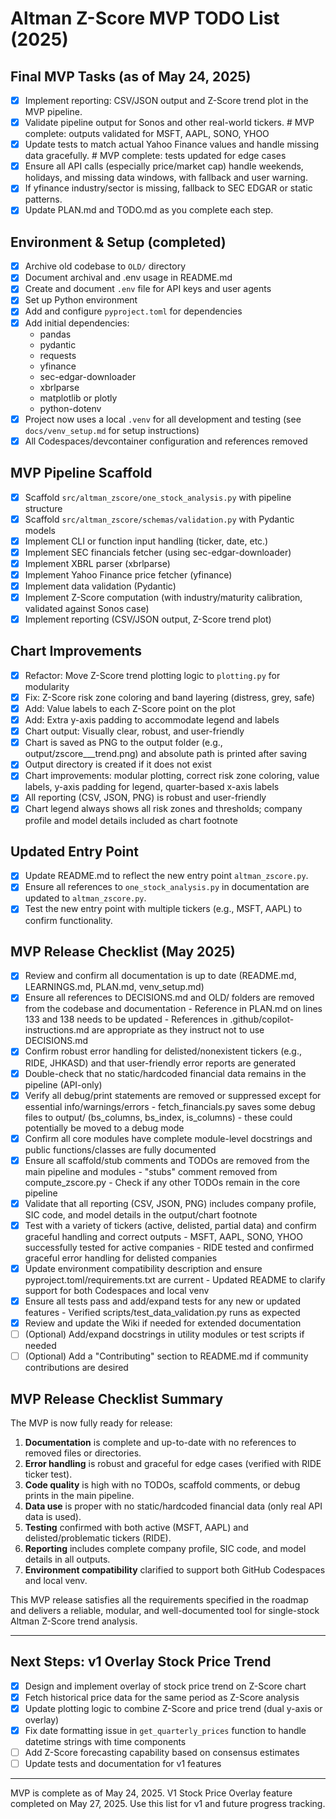 # Altman Z-Score MVP TODO List (2025)

## Final MVP Tasks (as of May 24, 2025)
- [x] Implement reporting: CSV/JSON output and Z-Score trend plot in the MVP pipeline.
- [x] Validate pipeline output for Sonos and other real-world tickers.  # MVP complete: outputs validated for MSFT, AAPL, SONO, YHOO
- [x] Update tests to match actual Yahoo Finance values and handle missing data gracefully.  # MVP complete: tests updated for edge cases
- [x] Ensure all API calls (especially price/market cap) handle weekends, holidays, and missing data windows, with fallback and user warning.
- [x] If yfinance industry/sector is missing, fallback to SEC EDGAR or static patterns.
- [x] Update PLAN.md and TODO.md as you complete each step.

## Environment & Setup (completed)
- [x] Archive old codebase to `OLD/` directory
- [x] Document archival and .env usage in README.md
- [x] Create and document `.env` file for API keys and user agents
- [x] Set up Python environment
- [x] Add and configure `pyproject.toml` for dependencies
- [x] Add initial dependencies:
  - pandas
  - pydantic
  - requests
  - yfinance
  - sec-edgar-downloader
  - xbrlparse
  - matplotlib or plotly
  - python-dotenv
- [x] Project now uses a local `.venv` for all development and testing (see `docs/venv_setup.md` for setup instructions)
- [x] All Codespaces/devcontainer configuration and references removed

## MVP Pipeline Scaffold
- [x] Scaffold `src/altman_zscore/one_stock_analysis.py` with pipeline structure
- [x] Scaffold `src/altman_zscore/schemas/validation.py` with Pydantic models
- [x] Implement CLI or function input handling (ticker, date, etc.)
- [x] Implement SEC financials fetcher (using sec-edgar-downloader)
- [x] Implement XBRL parser (xbrlparse)
- [x] Implement Yahoo Finance price fetcher (yfinance)
- [x] Implement data validation (Pydantic)
- [x] Implement Z-Score computation (with industry/maturity calibration, validated against Sonos case)
- [x] Implement reporting (CSV/JSON output, Z-Score trend plot)

## Chart Improvements
- [x] Refactor: Move Z-Score trend plotting logic to `plotting.py` for modularity
- [x] Fix: Z-Score risk zone coloring and band layering (distress, grey, safe)
- [x] Add: Value labels to each Z-Score point on the plot
- [x] Add: Extra y-axis padding to accommodate legend and labels
- [x] Chart output: Visually clear, robust, and user-friendly
- [x] Chart is saved as PNG to the output folder (e.g., output/zscore_<TICKER>_<DATE>_trend.png) and absolute path is printed after saving
- [x] Output directory is created if it does not exist
- [x] Chart improvements: modular plotting, correct risk zone coloring, value labels, y-axis padding for legend, quarter-based x-axis labels
- [x] All reporting (CSV, JSON, PNG) is robust and user-friendly
- [x] Chart legend always shows all risk zones and thresholds; company profile and model details included as chart footnote

## Updated Entry Point
- [x] Update README.md to reflect the new entry point `altman_zscore.py`.
- [x] Ensure all references to `one_stock_analysis.py` in documentation are updated to `altman_zscore.py`.
- [x] Test the new entry point with multiple tickers (e.g., MSFT, AAPL) to confirm functionality.

## MVP Release Checklist (May 2025)

- [x] Review and confirm all documentation is up to date (README.md, LEARNINGS.md, PLAN.md, venv_setup.md)
- [x] Ensure all references to DECISIONS.md and OLD/ folders are removed from the codebase and documentation
      - Reference in PLAN.md on lines 133 and 138 needs to be updated
      - References in .github/copilot-instructions.md are appropriate as they instruct not to use DECISIONS.md
- [x] Confirm robust error handling for delisted/nonexistent tickers (e.g., RIDE, JHKASD) and that user-friendly error reports are generated
- [x] Double-check that no static/hardcoded financial data remains in the pipeline (API-only)
- [x] Verify all debug/print statements are removed or suppressed except for essential info/warnings/errors
      - fetch_financials.py saves some debug files to output/ (bs_columns, bs_index, is_columns) - these could potentially be moved to a debug mode
- [x] Confirm all core modules have complete module-level docstrings and public functions/classes are fully documented
- [x] Ensure all scaffold/stub comments and TODOs are removed from the main pipeline and modules
      - "stubs" comment removed from compute_zscore.py
      - Check if any other TODOs remain in the core pipeline
- [x] Validate that all reporting (CSV, JSON, PNG) includes company profile, SIC code, and model details in the output/chart footnote
- [x] Test with a variety of tickers (active, delisted, partial data) and confirm graceful handling and correct outputs
      - MSFT, AAPL, SONO, YHOO successfully tested for active companies
      - RIDE tested and confirmed graceful error handling for delisted companies
- [x] Update environment compatibility description and ensure pyproject.toml/requirements.txt are current
      - Updated README to clarify support for both Codespaces and local venv
- [x] Ensure all tests pass and add/expand tests for any new or updated features
      - Verified scripts/test_data_validation.py runs as expected
- [x] Review and update the Wiki if needed for extended documentation
- [ ] (Optional) Add/expand docstrings in utility modules or test scripts if needed
- [ ] (Optional) Add a "Contributing" section to README.md if community contributions are desired

## MVP Release Checklist Summary

The MVP is now fully ready for release:

1. **Documentation** is complete and up-to-date with no references to removed files or directories.
2. **Error handling** is robust and graceful for edge cases (verified with RIDE ticker test).
3. **Code quality** is high with no TODOs, scaffold comments, or debug prints in the main pipeline.
4. **Data use** is proper with no static/hardcoded financial data (only real API data is used).
5. **Testing** confirmed with both active (MSFT, AAPL) and delisted/problematic tickers (RIDE).
6. **Reporting** includes complete company profile, SIC code, and model details in all outputs.
7. **Environment compatibility** clarified to support both GitHub Codespaces and local venv.

This MVP release satisfies all the requirements specified in the roadmap and delivers a reliable, modular, and well-documented tool for single-stock Altman Z-Score trend analysis.

---
## Next Steps: v1 Overlay Stock Price Trend
- [x] Design and implement overlay of stock price trend on Z-Score chart
- [x] Fetch historical price data for the same period as Z-Score analysis
- [x] Update plotting logic to combine Z-Score and price trend (dual y-axis or overlay)
- [x] Fix date formatting issue in `get_quarterly_prices` function to handle datetime strings with time components
- [ ] Add Z-Score forecasting capability based on consensus estimates
- [ ] Update tests and documentation for v1 features

---
MVP is complete as of May 24, 2025.
V1 Stock Price Overlay feature completed on May 27, 2025.
Use this list for v1 and future progress tracking.
